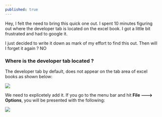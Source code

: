 ```yaml
---
published: true
---
```



Hey, I felt the need to bring this quick one out. I spent 10 minutes figuring out where the developer tab is  located on the excel book. I got a little bit frustrated and had to google it. 

I just decided to write it down as mark of my effort to find this out. Then will I forget it again ? NO

### Where is the developer tab located ?
The developer tab by default, does not appear on the tab area of excel books as shown below:

![]({{site.baseurl}}//images/excel_1_.PNG)

We need to explicetely add it. If you go to the menu bar and hit **File ---> Options**, you will be  presented with the following:

![]({{site.baseurl}}//images/excel_2.PNG)
